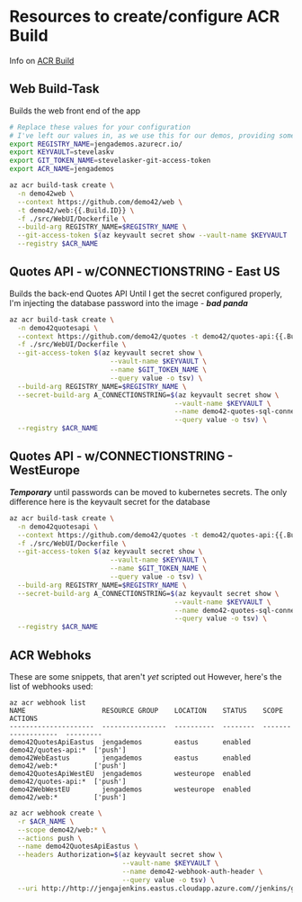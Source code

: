 # Resources to create/configure ACR Build
Info on [ACR Build](https://aka.ms/acr/build)

## Web Build-Task
Builds the web front end of the app
```sh
# Replace these values for your configuration
# I've left our values in, as we use this for our demos, providing some examples
export REGISTRY_NAME=jengademos.azurecr.io/
export KEYVAULT=stevelaskv
export GIT_TOKEN_NAME=stevelasker-git-access-token
export ACR_NAME=jengademos

az acr build-task create \
  -n demo42web \
  --context https://github.com/demo42/web \
  -t demo42/web:{{.Build.ID}} \
  -f ./src/WebUI/Dockerfile \
  --build-arg REGISTRY_NAME=$REGISTRY_NAME \
  --git-access-token $(az keyvault secret show --vault-name $KEYVAULT  --name $GIT_TOKEN_NAME --query value -o tsv) \
  --registry $ACR_NAME 
  ```

## Quotes API - w/CONNECTIONSTRING - East US
Builds the back-end Quotes API
Until I get the secret configured properly, I'm injecting the database password into the image - ***bad panda***
```sh
az acr build-task create \
  -n demo42quotesapi \
  --context https://github.com/demo42/quotes -t demo42/quotes-api:{{.Build.ID}} \
  -f ./src/WebUI/Dockerfile \
  --git-access-token $(az keyvault secret show \
                         --vault-name $KEYVAULT \
                         --name $GIT_TOKEN_NAME \
                         --query value -o tsv) \
  --build-arg REGISTRY_NAME=$REGISTRY_NAME \
  --secret-build-arg A_CONNECTIONSTRING=$(az keyvault secret show \
                                         --vault-name $KEYVAULT \
                                         --name demo42-quotes-sql-connectionstring-eastus \
                                         --query value -o tsv) \
  --registry $ACR_NAME 
  ```
## Quotes API - w/CONNECTIONSTRING - WestEurope
***Temporary*** until passwords can be moved to kubernetes secrets. 
The only difference here is the keyvault secret for the database

```sh
az acr build-task create \
  -n demo42quotesapi \
  --context https://github.com/demo42/quotes -t demo42/quotes-api:{{.Build.ID}} \
  -f ./src/WebUI/Dockerfile \
  --git-access-token $(az keyvault secret show \
                         --vault-name $KEYVAULT \
                         --name $GIT_TOKEN_NAME \
                         --query value -o tsv) \
  --build-arg REGISTRY_NAME=$REGISTRY_NAME \
  --secret-build-arg A_CONNECTIONSTRING=$(az keyvault secret show \
                                         --vault-name $KEYVAULT \
                                         --name demo42-quotes-sql-connectionstring-westeu \
                                         --query value -o tsv) \
  --registry $ACR_NAME 
  ```
  
## ACR Webhoks
These are some snippets, that aren't *yet* scripted out
However, here's the list of webhooks used:
```
az acr webhook list
NAME                   RESOURCE GROUP    LOCATION    STATUS    SCOPE                ACTIONS
---------------------  ----------------  ----------  --------  -------------------  ---------
demo42QuotesApiEastus  jengademos        eastus      enabled   demo42/quotes-api:*  ['push']
demo42WebEastus        jengademos        eastus      enabled   demo42/web:*         ['push']
demo42QuotesApiWestEU  jengademos        westeurope  enabled   demo42/quotes-api:*  ['push']
demo42WebWestEU        jengademos        westeurope  enabled   demo42/web:*         ['push']
```
```sh
az acr webhook create \
  -r $ACR_NAME \
  --scope demo42/web:* \
  --actions push \
  --name demo42QuotesApiEastus \
  --headers Authorization=$(az keyvault secret show \
                            --vault-name $KEYVAULT \
                            --name demo42-webhook-auth-header \
                            --query value -o tsv) \
  --uri http://http://jengajenkins.eastus.cloudapp.azure.com//jenkins/generic-webhook-trigger/invoke
```